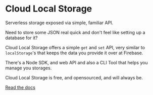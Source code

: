 # Cloud Local Storage

Serverless storage exposed via simple, familiar API.

Need to store some JSON real quick and don't feel like setting up a database for it?

Cloud Local Storage offers a simple `get` and `set` API, very similar to `localStorage`'s that keeps the data you provide it over at Firebase.

There's a Node SDK, and web API and also a CLI Tool that helps you manage you storages.

Cloud Local Storage is free, and opensourced, and will always be.

[Read the docs](https://cloud-local-storage.web.app/)

